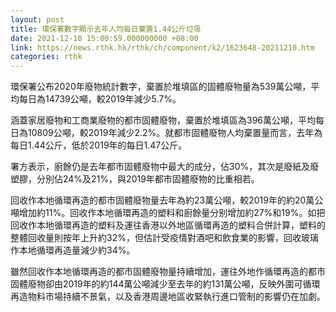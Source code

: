 ```yaml
---
layout: post
title: 環保署數字顯示去年人均每日棄置1.44公斤垃圾
date: 2021-12-10 15:00:59.000000000 +08:00
link: https://news.rthk.hk/rthk/ch/component/k2/1623648-20211210.htm
categories: rthk
---
```


環保署公布2020年廢物統計數字，棄置於堆填區的固體廢物量為539萬公噸，平均每日為14739公噸，較2019年減少5.7%。

涵蓋家居廢物和工商業廢物的都市固體廢物，棄置於堆填區為396萬公噸，平均每日為10809公噸，較2019年減少2.2%。就都市固體廢物人均棄置量而言，去年為每日1.44公斤，低於2019年的每日1.47公斤。

署方表示，廚餘仍是去年都市固體廢物中最大的成分，佔30%，其次是廢紙及廢塑膠，分別佔24%及21%，與2019年都市固體廢物的比重相若。

回收作本地循環再造的都市固體廢物量去年為約23萬公噸，較2019年的約20萬公噸增加約11%。回收作本地循環再造的塑料和廚餘量分别增加約27%和19%。如把回收作本地循環再造的塑料及運往香港以外地區循環再造的塑料合併計算，塑料的整體回收量則按年上升約32%，但估計受疫情對酒吧和飲食業的影響，回收玻璃作本地循環再造量減少約34%。

雖然回收作本地循環再造的都市固體廢物量持續增加，運往外地作循環再造的都市固體廢物卻由2019年的約144萬公噸減少至去年的約131萬公噸，反映外圍可循環再造物料市場持續不景氣，以及香港周邊地區收緊執行進口管制的影響仍在加劇。
